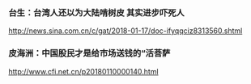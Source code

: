 ### 台生：台湾人还以为大陆啃树皮 其实进步吓死人
http://news.sina.com.cn/c/gat/2018-01-17/doc-ifyqqciz8313560.shtml

### 皮海洲：中国股民才是给市场送钱的“活菩萨
http://www.cfi.net.cn/p20180110000140.html
